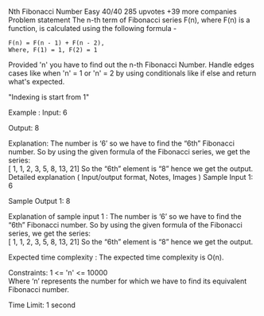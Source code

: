 <!-- Coding Ninja -->
 
Nth Fibonacci Number
Easy
40/40
285 upvotes
+39 more companies
Problem statement
The n-th term of Fibonacci series F(n), where F(n) is a function, is calculated using the following formula -

    F(n) = F(n - 1) + F(n - 2), 
    Where, F(1) = 1, F(2) = 1


Provided 'n' you have to find out the n-th Fibonacci Number. Handle edges cases like when 'n' = 1 or 'n' = 2 by using conditionals like if else and return what's expected.

"Indexing is start from 1"


Example :
Input: 6

Output: 8

Explanation: The number is ‘6’ so we have to find the “6th” Fibonacci number.
So by using the given formula of the Fibonacci series, we get the series:    
[ 1, 1, 2, 3, 5, 8, 13, 21]
So the “6th” element is “8” hence we get the output.
Detailed explanation ( Input/output format, Notes, Images )
Sample Input 1:
6


Sample Output 1:
8


Explanation of sample input 1 :
The number is ‘6’ so we have to find the “6th” Fibonacci number.
So by using the given formula of the Fibonacci series, we get the series:    
[ 1, 1, 2, 3, 5, 8, 13, 21]
So the “6th” element is “8” hence we get the output.


Expected time complexity :
The expected time complexity is O(n).


Constraints:
1 <= 'n' <= 10000     
Where ‘n’ represents the number for which we have to find its equivalent Fibonacci number.

Time Limit: 1 second